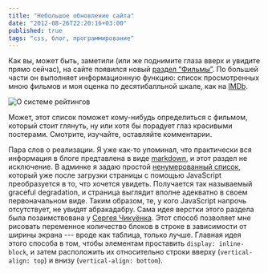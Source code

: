 ```yaml
---
title: "Небольшое обновление сайта"
date: "2012-08-26T22:20:16+03:00"
published: true
tags: "css, блог, программирование"
---
```


Как вы, может быть, заметили (или же поднимите глаза вверх и увидите прямо сейчас), на сайте появился новый [раздел “Фильмы”](/latest). По большей части он выполняет информационную функцию: список просмотренных мною фильмов и моя оценка по десятибалльной шкале, как на [IMDb](http://imdb.com/). 

![](http://imgs.xkcd.com/comics/star_ratings.png "О системе рейтингов")

Может, этот список поможет кому-нибудь определиться с фильмом, который стоит глянуть, ну или хотя бы порадует глаз красивыми постерами. Смотрите, изучайте, оставляйте комментарии.

Пара слов о реализации. Я уже как-то упоминал, что практически вся информация в блоге предтавлена в виде [markdown](http://daringfireball.net/projects/markdown/), и этот раздел не исключение. В админке я задаю простой [ненумерованный список](http://daringfireball.net/projects/markdown/syntax#list), который уже после загрузки страницы с помощью JavaScript преобразуется в то, что хочется увидеть. Получается так называемый graceful degradation, и страница выглядит вполне адекватно в своем первоначальном виде. Таким образом, те, у кого JavaScript напрочь отсутствует, не увидят абракадабру. Сама идея верстки этого раздела была позаимствована у [Сергея Чикуёнка](http://chikuyonok.ru/2011/04/inline-vertical-align/). Этот способ позволяет мне рисовать переменное количество блоков в строке в зависимости от ширины экрана --- вроде как таблица, только лучше. Главная идея этого способа в том, чтобы элементам проставить `display: inline-block`, и затем расположить их относительно строки вверху (`vertical-align: top`) и внизу (`vertical-align: bottom`).
